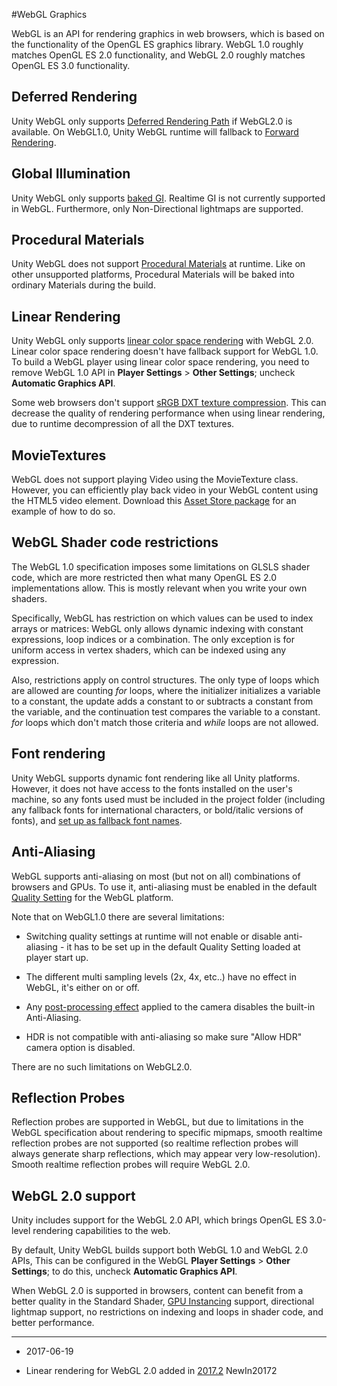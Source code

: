 #WebGL Graphics

WebGL is an API for rendering graphics in web browsers, which is based on the functionality of the OpenGL ES graphics library. WebGL 1.0 roughly matches OpenGL ES 2.0 functionality, and WebGL 2.0 roughly matches OpenGL ES 3.0 functionality.

## Deferred Rendering

Unity WebGL only supports [Deferred Rendering Path](RenderTech-DeferredShading) if WebGL2.0 is available. On WebGL1.0, Unity WebGL runtime will fallback to [Forward Rendering](RenderTech-ForwardRendering).

## Global Illumination

Unity WebGL only supports [baked GI](GIIntro). Realtime GI is not currently supported in WebGL. Furthermore, only Non-Directional lightmaps are supported.

## Procedural Materials

Unity WebGL does not support [Procedural Materials](ProceduralMaterials) at runtime. Like on other unsupported platforms, Procedural Materials will be baked into ordinary Materials during the build.

## Linear Rendering

Unity WebGL only supports [linear color space rendering](LinearLighting) with WebGL 2.0. Linear color space rendering doesn't have fallback support for WebGL 1.0. To build a WebGL player using linear color space rendering, you need to remove WebGL 1.0 API in __Player Settings__ > __Other Settings__; uncheck __Automatic Graphics API__.

Some web browsers don't support [sRGB DXT texture compression](class-TextureImporterOverride). This can decrease the quality of rendering performance when using linear rendering, due to runtime decompression of all the DXT textures.

## MovieTextures

WebGL does not support playing Video using the MovieTexture class. However, you can efficiently play back video in your WebGL content using the HTML5 video element. Download this [Asset Store package](https://www.assetstore.unity3d.com/en/#!/content/38369) for an example of how to do so.

## WebGL Shader code restrictions

The WebGL 1.0 specification imposes some limitations on GLSLS shader code, which are more restricted then what many OpenGL ES 2.0 implementations allow. This is mostly relevant when you write your own shaders.

Specifically, WebGL has restriction on which values can be used to index arrays or matrices: WebGL only allows dynamic indexing with constant expressions, loop indices or a combination. The only exception is for uniform access in vertex shaders, which can be indexed using any expression.

Also, restrictions apply on control structures. The only type of loops which are allowed are counting _for_ loops, where the initializer initializes a variable to a constant, the update adds a constant to or subtracts a constant from the variable, and the continuation test compares the variable to a constant. _for_ loops which don't match those criteria and _while_ loops are not allowed.

## Font rendering

Unity WebGL supports dynamic font rendering like all Unity platforms. However, it does not have access to the fonts installed on the user's machine, so any fonts used must be included in the project folder (including any fallback fonts for international characters, or bold/italic versions of fonts), and [set up as fallback font names](class-Font).

## Anti-Aliasing

WebGL supports anti-aliasing on most (but not on all) combinations of browsers and GPUs. To use it, anti-aliasing must be enabled in the default [Quality Setting](class-QualitySettings) for the WebGL platform.

Note that on WebGL1.0 there are several limitations:

* Switching quality settings at runtime will not enable or disable anti-aliasing - it has to be set up in the default Quality Setting loaded at player start up. 

* The different multi sampling levels (2x, 4x, etc..) have no effect in WebGL, it's either on or off.

* Any [post-processing effect](PostProcessingOverview) applied to the camera disables the built-in Anti-Aliasing.

* HDR is not compatible with anti-aliasing so make sure "Allow HDR" camera option is disabled.

There are no such limitations on WebGL2.0.

## Reflection Probes

Reflection probes are supported in WebGL, but due to limitations in the WebGL specification about rendering to specific mipmaps, smooth realtime reflection probes are not supported (so realtime reflection probes will always generate sharp reflections, which may appear very low-resolution). Smooth realtime reflection probes will require WebGL 2.0.

## WebGL 2.0 support

Unity includes support for the WebGL 2.0 API, which brings OpenGL ES 3.0-level rendering capabilities to the web. 

By default, Unity WebGL builds support both WebGL 1.0 and WebGL 2.0 APIs, This can be configured in the WebGL __Player Settings__ > __Other Settings__; to do this, uncheck __Automatic Graphics API__.

When WebGL 2.0 is supported in browsers, content can benefit from a better quality in the Standard Shader, [GPU Instancing](GPUInstancing) support, directional lightmap support, no restrictions on indexing and loops in shader code, and better performance.

---

* <span class="page-edit"> 2017-06-19  <!-- include IncludeTextAmendPageSomeEdit --></span>

* <span class="page-history">Linear rendering for WebGL 2.0 added in [2017.2](https://docs.unity3d.com/2017.2/Documentation/Manual/30_search.html?q=newin20172) <span class="search-words">NewIn20172</span></span>